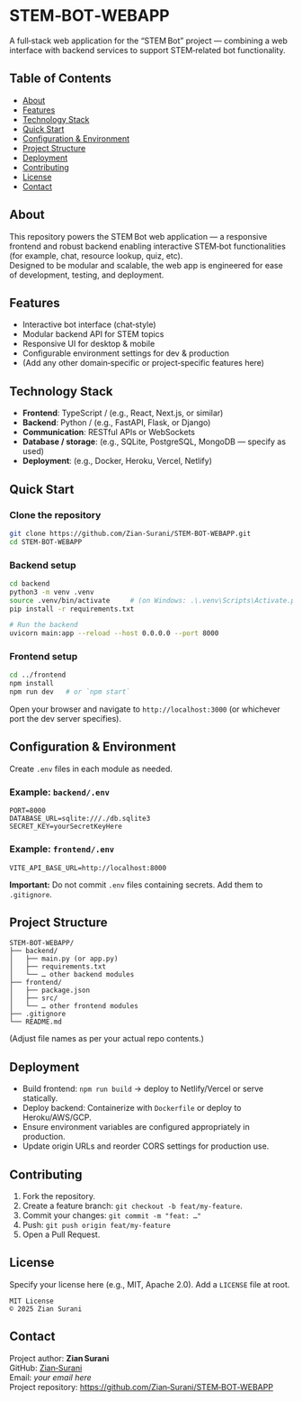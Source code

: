 # STEM‑BOT‑WEBAPP

A full‑stack web application for the “STEM Bot” project — combining a web interface with backend services to support STEM‑related bot functionality.

## Table of Contents
- [About](#about)  
- [Features](#features)  
- [Technology Stack](#technology-stack)  
- [Quick Start](#quick-start)  
- [Configuration & Environment](#configuration--environment)  
- [Project Structure](#project-structure)  
- [Deployment](#deployment)  
- [Contributing](#contributing)  
- [License](#license)  
- [Contact](#contact)  

## About
This repository powers the STEM Bot web application — a responsive frontend and robust backend enabling interactive STEM‑bot functionalities (for example, chat, resource lookup, quiz, etc).  
Designed to be modular and scalable, the web app is engineered for ease of development, testing, and deployment.

## Features
- Interactive bot interface (chat‑style)  
- Modular backend API for STEM topics  
- Responsive UI for desktop & mobile  
- Configurable environment settings for dev & production  
- (Add any other domain‑specific or project‑specific features here)  

## Technology Stack
- **Frontend**: TypeScript / (e.g., React, Next.js, or similar)  
- **Backend**: Python / (e.g., FastAPI, Flask, or Django)  
- **Communication**: RESTful APIs or WebSockets  
- **Database / storage**: (e.g., SQLite, PostgreSQL, MongoDB — specify as used)  
- **Deployment**: (e.g., Docker, Heroku, Vercel, Netlify)  

## Quick Start

### Clone the repository  
```bash
git clone https://github.com/Zian‑Surani/STEM‑BOT‑WEBAPP.git
cd STEM‑BOT‑WEBAPP
```

### Backend setup  
```bash
cd backend
python3 -m venv .venv
source .venv/bin/activate     # (on Windows: .\.venv\Scripts\Activate.ps1)
pip install -r requirements.txt

# Run the backend
uvicorn main:app --reload --host 0.0.0.0 --port 8000
```

### Frontend setup  
```bash
cd ../frontend
npm install
npm run dev   # or `npm start`
```

Open your browser and navigate to `http://localhost:3000` (or whichever port the dev server specifies).

## Configuration & Environment
Create `.env` files in each module as needed.

### Example: `backend/.env`
```
PORT=8000
DATABASE_URL=sqlite:///./db.sqlite3
SECRET_KEY=yourSecretKeyHere
```

### Example: `frontend/.env`
```
VITE_API_BASE_URL=http://localhost:8000
```

**Important:** Do not commit `.env` files containing secrets. Add them to `.gitignore`.

## Project Structure
```
STEM‑BOT‑WEBAPP/
├── backend/
│   ├── main.py (or app.py)
│   ├── requirements.txt
│   └── … other backend modules
├── frontend/
│   ├── package.json
│   ├── src/
│   └── … other frontend modules
├── .gitignore
└── README.md
```
(Adjust file names as per your actual repo contents.)

## Deployment
- Build frontend: `npm run build` → deploy to Netlify/Vercel or serve statically.  
- Deploy backend: Containerize with `Dockerfile` or deploy to Heroku/AWS/GCP.  
- Ensure environment variables are configured appropriately in production.  
- Update origin URLs and reorder CORS settings for production use.

## Contributing
1. Fork the repository.  
2. Create a feature branch: `git checkout -b feat/my‑feature`.  
3. Commit your changes: `git commit -m "feat: …"`  
4. Push: `git push origin feat/my‑feature`  
5. Open a Pull Request.

## License
Specify your license here (e.g., MIT, Apache 2.0). Add a `LICENSE` file at root.  
```text
MIT License
© 2025 Zian Surani
```

## Contact
Project author: **Zian Surani**  
GitHub: [Zian‑Surani](https://github.com/Zian‑Surani)  
Email: *your email here*  
Project repository: https://github.com/Zian‑Surani/STEM‑BOT‑WEBAPP
